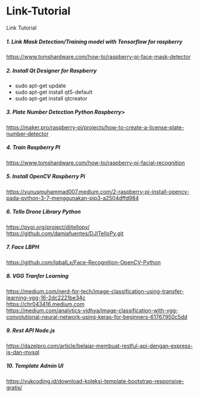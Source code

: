 # Link-Tutorial
Link Tutorial<br/>
##### 1. Link Mask Detection/Training model with Tensorflow for raspberry
https://www.tomshardware.com/how-to/raspberry-pi-face-mask-detector<br/>
##### 2. Install Qt Designer for Raspberry 
- sudo apt-get update
- sudo apt-get install qt5-default
- sudo apt-get install qtcreator<br/>
##### 3. Plate Number Detection Python Raspberry>
https://maker.pro/raspberry-pi/projects/how-to-create-a-license-plate-number-detector<br/>
##### 4. Train Raspberry PI
https://www.tomshardware.com/how-to/raspberry-pi-facial-recognition<br/>
##### 5. Install OpenCV Raspberry Pi
https://yunusmuhammad007.medium.com/2-raspberry-pi-install-opencv-pada-python-3-7-menggunakan-pip3-a2504dffd984<br/>
##### 6. Tello Drone Library Python
https://pypi.org/project/djitellopy/<br/>
https://github.com/damiafuentes/DJITelloPy.git<br/>
##### 7. Face LBPH
https://github.com/IqbalLx/Face-Recognition-OpenCV-Python<br/>
##### 8. VGG Tranfer Learning
https://medium.com/nerd-for-tech/image-classification-using-transfer-learning-vgg-16-2dc2221be34c<br/>
https://chr043416.medium.com<br/>
https://medium.com/analytics-vidhya/image-classification-with-vgg-convolutional-neural-network-using-keras-for-beginners-61767950c5dd
##### 9. Rest API Node.js
https://dazelpro.com/article/belajar-membuat-restful-api-dengan-express-js-dan-mysql
##### 10. Template Admin UI
https://yukcoding.id/download-koleksi-template-bootstrap-responsive-gratis/

